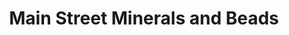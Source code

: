 ---
title: "Main Street Minerals and Beads"
url: /grand-junction/main-street-minerals-and-beads/
shop: craft
---